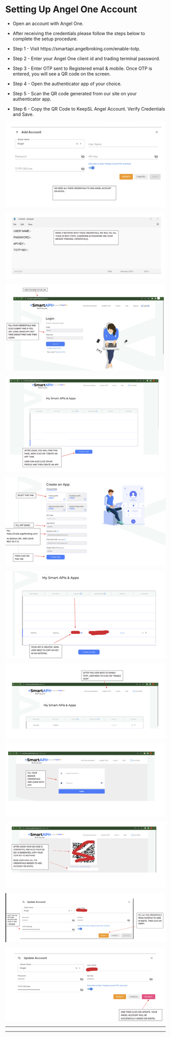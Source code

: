 # Setting Up Angel One Account

<ul>
<li><p id:p>Open an account with Angel One.</p></li>
<li><p id:p> After receiving the credentials please follow the steps below to complete the setup  procedure. </p> </li>
<li><p id:p>Step 1 - Visit https://smartapi.angelbroking.com/enable-totp.</p></li>
<li><p id:p>Step 2 - Enter your Angel One client id and trading terminal password.</p></li>
<li><p id:p>Step 3 - Enter OTP sent to Registered email & mobile. Once OTP is entered, you will see a QR code on the screen.</p></li>
<li><p id:p>Step 4 - Open the authenticator app of your choice.</p></li>
<li><p id:p>Step 5 - Scan the QR code generated from our site on your authenticator app.</p></li>
<li><p id:p>Step 6 - Copy the QR Code to KeepSL Angel Account. Verify Credentials and Save.</p></li>
</ul>

![imglog](img/img31.PNG  ':id=img')


![imglog](img/img32.PNG  ':id=img')

![imglog](img/img33.PNG  ':id=img')

![imglog](img/img34.PNG  ':id=img')

![imglog](img/img35.PNG  ':id=img')

![imglog](img/img36.PNG  ':id=img')

![imglog](img/img37.PNG  ':id=img')

![imglog](img/img38.PNG  ':id=img')

![imglog](img/img39.PNG  ':id=img')

![imglog](img/img40.PNG  ':id=img')

![imglog](img/img41.PNG  ':id=img')


<hr> <hr>